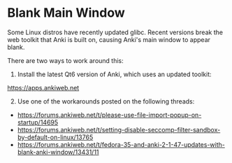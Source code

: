 # Blank Main Window

Some Linux distros have recently updated glibc. Recent versions break the web toolkit that Anki is built on, causing Anki's main window to appear blank.

There are two ways to work around this:

1. Install the latest Qt6 version of Anki, which uses an updated toolkit:

<https://apps.ankiweb.net>

2. Use one of the workarounds posted on the following threads:

- <https://forums.ankiweb.net/t/please-use-file-import-popup-on-startup/14695>
- <https://forums.ankiweb.net/t/setting-disable-seccomp-filter-sandbox-by-default-on-linux/13765>
- <https://forums.ankiweb.net/t/fedora-35-and-anki-2-1-47-updates-with-blank-anki-window/13431/11>
